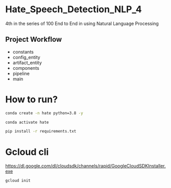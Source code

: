 # Hate_Speech_Detection_NLP_4
4th in the series of 100 End to End in using Natural Language Processing

## Project Workflow

- constants
- config_entity
- artifact_entity
- components
- pipeline
- main


# How to run?

```bash
conda create -n hate python=3.8 -y
```

```bash
conda activate hate
```

```bash
pip install -r requirements.txt
```

# Gcloud cli
https://dl.google.com/dl/cloudsdk/channels/rapid/GoogleCloudSDKInstaller.exe

```bash
gcloud init
```

